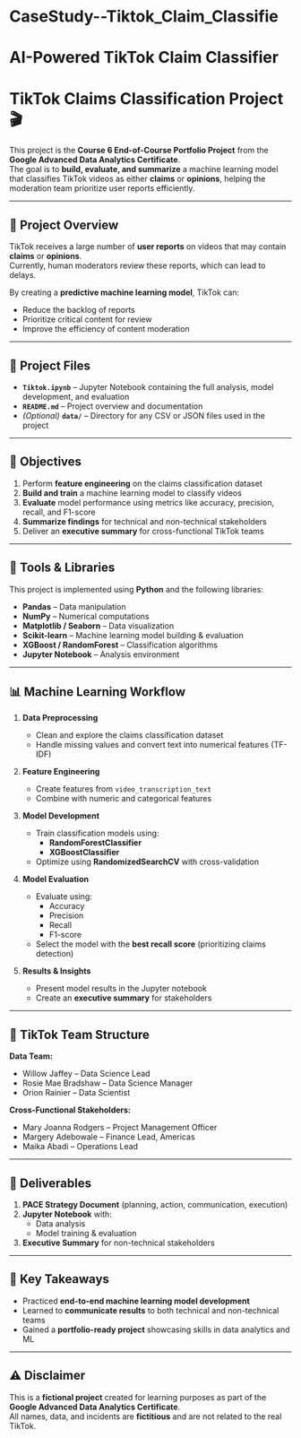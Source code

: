# CaseStudy--Tiktok_Claim_Classifie
# AI-Powered TikTok Claim Classifier
# TikTok Claims Classification Project 🎬

This project is the **Course 6 End-of-Course Portfolio Project** from the **Google Advanced Data Analytics Certificate**.  
The goal is to **build, evaluate, and summarize** a machine learning model that classifies TikTok videos as either **claims** or **opinions**, helping the moderation team prioritize user reports efficiently.

---

## 📌 Project Overview

TikTok receives a large number of **user reports** on videos that may contain **claims** or **opinions**.  
Currently, human moderators review these reports, which can lead to delays.  

By creating a **predictive machine learning model**, TikTok can:  
- Reduce the backlog of reports  
- Prioritize critical content for review  
- Improve the efficiency of content moderation  

---

## 📂 Project Files

- **`Tiktok.ipynb`** – Jupyter Notebook containing the full analysis, model development, and evaluation  
- **`README.md`** – Project overview and documentation  
- *(Optional)* **`data/`** – Directory for any CSV or JSON files used in the project  

---

## 🎯 Objectives

1. Perform **feature engineering** on the claims classification dataset  
2. **Build and train** a machine learning model to classify videos  
3. **Evaluate** model performance using metrics like accuracy, precision, recall, and F1-score  
4. **Summarize findings** for technical and non-technical stakeholders  
5. Deliver an **executive summary** for cross-functional TikTok teams  

---

## 🧰 Tools & Libraries

This project is implemented using **Python** and the following libraries:

- **Pandas** – Data manipulation  
- **NumPy** – Numerical computations  
- **Matplotlib / Seaborn** – Data visualization  
- **Scikit-learn** – Machine learning model building & evaluation  
- **XGBoost / RandomForest** – Classification algorithms  
- **Jupyter Notebook** – Analysis environment  

---

## 📊 Machine Learning Workflow

1. **Data Preprocessing**
   - Clean and explore the claims classification dataset
   - Handle missing values and convert text into numerical features (TF-IDF)
   
2. **Feature Engineering**
   - Create features from `video_transcription_text`
   - Combine with numeric and categorical features

3. **Model Development**
   - Train classification models using:
     - **RandomForestClassifier**
     - **XGBoostClassifier**
   - Optimize using **RandomizedSearchCV** with cross-validation

4. **Model Evaluation**
   - Evaluate using:
     - Accuracy
     - Precision
     - Recall
     - F1-score
   - Select the model with the **best recall score** (prioritizing claims detection)

5. **Results & Insights**
   - Present model results in the Jupyter notebook
   - Create an **executive summary** for stakeholders

---

## 👥 TikTok Team Structure

**Data Team:**  
- Willow Jaffey – Data Science Lead  
- Rosie Mae Bradshaw – Data Science Manager  
- Orion Rainier – Data Scientist  

**Cross-Functional Stakeholders:**  
- Mary Joanna Rodgers – Project Management Officer  
- Margery Adebowale – Finance Lead, Americas  
- Maika Abadi – Operations Lead  

---

## 📑 Deliverables

1. **PACE Strategy Document** (planning, action, communication, execution)  
2. **Jupyter Notebook** with:
   - Data analysis
   - Model training & evaluation  
3. **Executive Summary** for non-technical stakeholders  

---

## 🔑 Key Takeaways

- Practiced **end-to-end machine learning model development**  
- Learned to **communicate results** to both technical and non-technical teams  
- Gained a **portfolio-ready project** showcasing skills in data analytics and ML  

---

## ⚠️ Disclaimer

This is a **fictional project** created for learning purposes as part of the **Google Advanced Data Analytics Certificate**.  
All names, data, and incidents are **fictitious** and are not related to the real TikTok.
